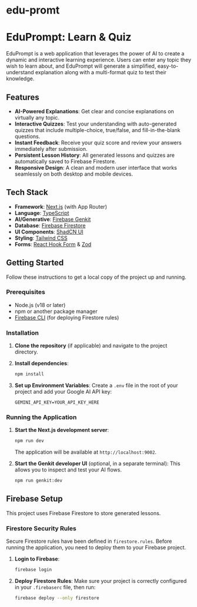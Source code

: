 # edu-promt

# EduPrompt: Learn & Quiz

EduPrompt is a web application that leverages the power of AI to create a dynamic and interactive learning experience. Users can enter any topic they wish to learn about, and EduPrompt will generate a simplified, easy-to-understand explanation along with a multi-format quiz to test their knowledge.

## Features

- **AI-Powered Explanations**: Get clear and concise explanations on virtually any topic.
- **Interactive Quizzes**: Test your understanding with auto-generated quizzes that include multiple-choice, true/false, and fill-in-the-blank questions.
- **Instant Feedback**: Receive your quiz score and review your answers immediately after submission.
- **Persistent Lesson History**: All generated lessons and quizzes are automatically saved to Firebase Firestore.
- **Responsive Design**: A clean and modern user interface that works seamlessly on both desktop and mobile devices.

## Tech Stack

- **Framework**: [Next.js](https://nextjs.org/) (with App Router)
- **Language**: [TypeScript](https://www.typescriptlang.org/)
- **AI/Generative**: [Firebase Genkit](https://firebase.google.com/docs/genkit)
- **Database**: [Firebase Firestore](https://firebase.google.com/docs/firestore)
- **UI Components**: [ShadCN UI](https://ui.shadcn.com/)
- **Styling**: [Tailwind CSS](https://tailwindcss.com/)
- **Forms**: [React Hook Form](https://react-hook-form.com/) & [Zod](https://zod.dev/)

## Getting Started

Follow these instructions to get a local copy of the project up and running.

### Prerequisites

- Node.js (v18 or later)
- npm or another package manager
- [Firebase CLI](https://firebase.google.com/docs/cli) (for deploying Firestore rules)

### Installation

1.  **Clone the repository** (if applicable) and navigate to the project directory.

2.  **Install dependencies**:
    ```bash
    npm install
    ```

3.  **Set up Environment Variables**:
    Create a `.env` file in the root of your project and add your Google AI API key:
    ```
    GEMINI_API_KEY=YOUR_API_KEY_HERE
    ```

### Running the Application

1.  **Start the Next.js development server**:
    ```bash
    npm run dev
    ```
    The application will be available at `http://localhost:9002`.

2.  **Start the Genkit developer UI** (optional, in a separate terminal):
    This allows you to inspect and test your AI flows.
    ```bash
    npm run genkit:dev
    ```

## Firebase Setup

This project uses Firebase Firestore to store generated lessons.

### Firestore Security Rules

Secure Firestore rules have been defined in `firestore.rules`. Before running the application, you need to deploy them to your Firebase project.

1.  **Login to Firebase**:
    ```bash
    firebase login
    ```

2.  **Deploy Firestore Rules**:
    Make sure your project is correctly configured in your `.firebaserc` file, then run:
    ```bash
    firebase deploy --only firestore
    ```